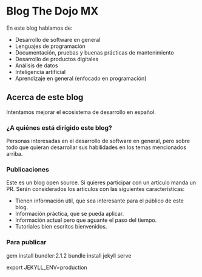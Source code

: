 # Blog The Dojo MX

En este blog hablamos de:

- Desarrollo de software en general
- Lenguajes de programación
- Documentación, pruebas y buenas prácticas de mantenimiento
- Desarrollo de productos digitales
- Análisis de datos
- Inteligencia artificial
- Aprendizaje en general (enfocado en programación)

## Acerca de este blog

Intentamos mejorar el ecosistema de desarrollo en español.

### ¿A quiénes está dirigido este blog?

Personas interesadas en el desarrollo de software en general, pero sobre todo que quieran desarrollar sus habilidades en los temas mencionados arriba.

### Publicaciones

Este es un blog open source. Si quieres participar con un artículo manda un PR. Serán considerados los artículos con las siguientes características:

- Tienen información útil, que sea interesante para el público de este blog.
- Información práctica, que se pueda aplicar.
- Información actual pero que aguante el paso del tiempo.
- Tutoriales bien escritos bienvenidos.


### Para publicar
gem install bundler:2.1.2
bundle install
jekyll serve


export JEKYLL_ENV=production
